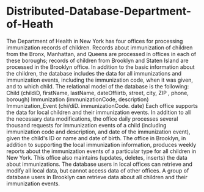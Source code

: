 # Distributed-Database-Department-of-Heath
The Department of Health in New York has four offices for processing immunization records of children. Records about immunization of children from the Bronx, Manhattan, and Queens are processed in offices in each of these boroughs; records of children from Brooklyn and Staten Island are processed in the Brooklyn office. In addition to the basic information about the children, the database includes the data for all immunizations and immunization events, including the immunization code, when it was given, and to which child. The relational model of the database is the following: Child (childiD, firstName, lastName, dateOffiirtb, street, city, ZIP , phone, borough) Immunization (immunizationCode, description) Immunization_Event (chi/diD. immunizationCode. date) Each office supports the data for local children and their immunization events. In addition to all the necessary data modifications, the office daily processes several thousand requests for immunization events of a child (including immunization code and description, and date of the immunization event), given the child's ID or name and date of birth. The office in Brooklyn, in addition to supporting the local immunization information, produces weekly reports about the immunization events of a particular type for all children in New York. This office also maintains (updates, deletes, inserts) the data about immunizations. The database users in local offices can retrieve and modify all local data, but cannot access data of other offices. A group of database users in Brooklyn can retrieve data about all children and their immunization events.
